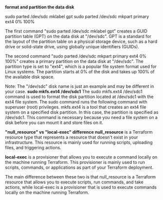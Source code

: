 **format and partition the data disk**

sudo parted /dev/sdc mklabel gpt
sudo parted /dev/sdc mkpart primary ext4 0% 100%

The first command "sudo parted /dev/sdc mklabel gpt" creates a GUID partition table (GPT) on the data disk at "/dev/sdc". GPT is a standard for the layout of the partition table on a physical storage device, such as a hard drive or solid-state drive, using globally unique identifiers (GUIDs).

The second command "sudo parted /dev/sdc mkpart primary ext4 0% 100%" creates a primary partition on the data disk at "/dev/sdc". The partition type is set to "ext4", which is a popular file system format used for Linux systems. The partition starts at 0% of the disk and takes up 100% of the available disk space.

Note: The "/dev/sdc" disk name is just an example and may be different in your case.
**sudo mkfs.ext4 /dev/sdc1**
The sudo mkfs.ext4 /dev/sdc1 command is used to format the disk partition located at /dev/sdc1 with the ext4 file system. The sudo command runs the following command with superuser (root) privileges. mkfs.ext4 is a tool that creates an ext4 file system on a specified disk partition. In this case, the partition is specified as /dev/sdc1. This command is necessary because you need a file system on a disk before you can mount it and store files on it.

**"null_resource" vs "local-exec" difference**
**null_resource** is a Terraform resource type that represents a resource that doesn't exist in your infrastructure. This resource is mainly used for running scripts, uploading files, and triggering actions.

**local-exec** is a provisioner that allows you to execute a command locally on the machine running Terraform. This provisioner is mainly used to run scripts, commands, or applications as part of your Terraform deployment.

The main difference between these two is that null_resource is a Terraform resource that allows you to execute scripts, run commands, and take actions, while local-exec is a provisioner that is used to execute commands locally on the machine running Terraform.
